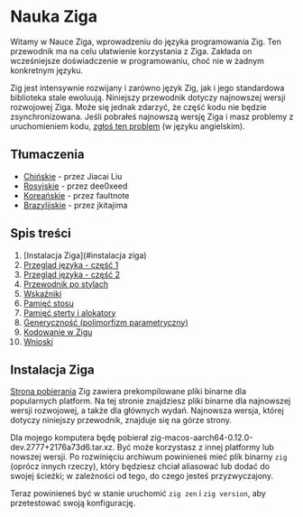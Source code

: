 # Nauka Ziga

Witamy w Nauce Ziga, wprowadzeniu do języka programowania Zig. Ten przewodnik ma na celu ułatwienie korzystania z Ziga. Zakłada on wcześniejsze doświadczenie w programowaniu, choć nie w żadnym konkretnym języku.

Zig jest intensywnie rozwijany i zarówno język Zig, jak i jego standardowa biblioteka stale ewoluują. Niniejszy przewodnik dotyczy najnowszej wersji rozwojowej Ziga. Może się jednak zdarzyć, że część kodu nie będzie zsynchronizowana. Jeśli pobrałeś najnowszą wersję Ziga i masz problemy z uruchomieniem kodu, [zgłoś ten problem](https://github.com/karlseguin/blog/issues) (w języku angielskim).

## Tłumaczenia

- [Chińskie](https://zigcc.github.io/learning-zig/index.html) - przez Jiacai Liu
- [Rosyjskie](https://github.com/dee0xeed/learning-zig-rus/blob/main/src/ch01.md) - przez dee0xeed
- [Koreańskie](https://faultnote.github.io/posts/learning-zig/) - przez faultnote
- [Brazylijskie](https://jkitajima.github.io/learning-zig-karlseguin/) - przez jkitajima

## Spis treści

1. [Instalacja Ziga](#instalacja ziga)
2. [Przegląd języka - część 1](./01-language_overview_part_1.md)
3. [Przegląd języka - część 2](./02-language_overview_part_2.md)
4. [Przewodnik po stylach](./03-style_guide.md)
5. [Wskaźniki](./04-pointers.md)
6. [Pamięć stosu](./05-stack_memory.md)
7. [Pamięć sterty i alokatory](./06-heap_memory_and_allocators.md)
8. [Generyczność (polimorfizm parametryczny)](./07-generics.md)
9. [Kodowanie w Zigu](./08-coding_in_zig.md)
10. [Wnioski](./09-conclusion.md)

## Instalacja Ziga

[Strona pobierania](https://ziglang.org/download/) Zig zawiera prekompilowane pliki binarne dla popularnych platform. Na tej stronie znajdziesz pliki binarne dla najnowszej wersji rozwojowej, a także dla głównych wydań. Najnowsza wersja, której dotyczy niniejszy przewodnik, znajduje się na górze strony.

Dla mojego komputera będę pobierał zig-macos-aarch64-0.12.0-dev.2777+2176a73d6.tar.xz. Być może korzystasz z innej platformy lub nowszej wersji. Po rozwinięciu archiwum powinieneś mieć plik binarny `zig` (oprócz innych rzeczy), który będziesz chciał aliasować lub dodać do swojej ścieżki; w zależności od tego, do czego jesteś przyzwyczajony.

Teraz powinieneś być w stanie uruchomić `zig zen` i `zig version`, aby przetestować swoją konfigurację.
